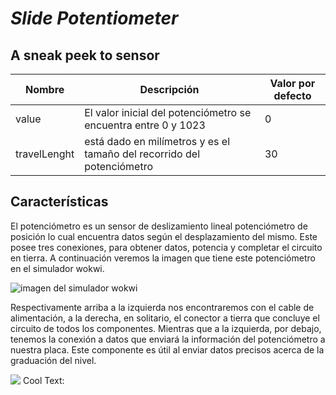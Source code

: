 # *Slide Potentiometer*
## A sneak peek to sensor


| **Nombre**   | **Descripción**                                                        | **Valor por defecto** |
|--------------|------------------------------------------------------------------------|-----------------------|
| value        | El valor inicial del potenciómetro se encuentra entre 0 y 1023         | 0                     |
| travelLenght | está dado en milímetros y es el tamaño del recorrido del potenciómetro | 30                    |


## Características
El potenciómetro es un sensor de deslizamiento lineal potenciómetro de posición lo cual encuentra datos según el desplazamiento del mismo. Este posee tres conexiones, para obtener datos, potencia y completar el circuito en tierra. A continuación veremos la imagen que tiene este potenciómetro en el simulador wokwi.

![imagen del simulador wokwi](https://github.com/Barny-Claus/Slide-Potentiometer/blob/677360bfac3f871bfdb47d69b42cd623099f1080/Potenciometro.JPG)

Respectivamente arriba a la izquierda nos encontraremos con el cable de alimentación, a la derecha, en solitario, el conector a tierra que concluye el circuito de todos los componentes. Mientras que a la izquierda, por debajo, tenemos la conexión a datos que enviará la información del potenciómetro a nuestra placa. Este componente es útil al enviar datos precisos acerca de la graduación del nivel.



![](https://images.cooltext.com/5553830.png)
<a href="http://cooltext.com" target="_top"><img src="https://cooltext.com/images/ct_pixel.gif" width="80" height="15" alt="Cool Text: Logo and Graphics Generator" border="0" /></a>
